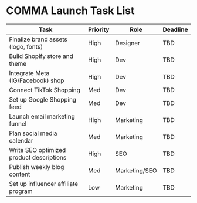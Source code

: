 # COMMA Launch Task List

| Task | Priority | Role | Deadline |
| --- | --- | --- | --- |
| Finalize brand assets (logo, fonts) | High | Designer | TBD |
| Build Shopify store and theme | High | Dev | TBD |
| Integrate Meta (IG/Facebook) shop | High | Dev | TBD |
| Connect TikTok Shopping | Med | Dev | TBD |
| Set up Google Shopping feed | Med | Dev | TBD |
| Launch email marketing funnel | High | Marketing | TBD |
| Plan social media calendar | Med | Marketing | TBD |
| Write SEO optimized product descriptions | High | SEO | TBD |
| Publish weekly blog content | Med | Marketing/SEO | TBD |
| Set up influencer affiliate program | Low | Marketing | TBD |
